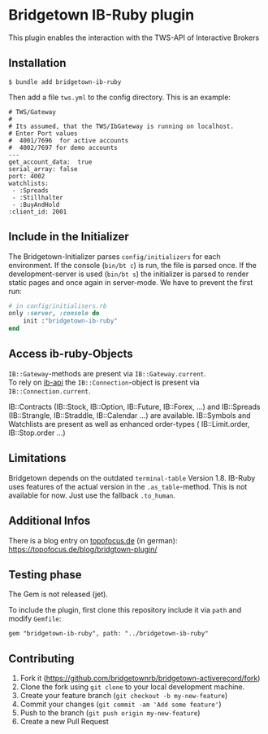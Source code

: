 # Bridgetown IB-Ruby  plugin

This plugin enables the interaction with the TWS-API of Interactive Brokers

## Installation

```
$ bundle add bridgetown-ib-ruby
```

Then add a file `tws.yml` to the config directory. This is an example:

```
# TWS/Gateway
#
# Its assumed, that the TWS/IbGateway is running on localhost.
# Enter Port values 
#  4001/7696  for active accounts
#  4002/7697 for demo accounts
---
get_account_data:  true
serial_array: false
port: 4002
watchlists: 
 - :Spreads
 - :Stillhalter
 - :BuyAndHold 
:client_id: 2001

```

## Include in the Initializer

The Bridgetown-Initializer parses `config/initializers` for each environment. If the console (`bin/bt c`) is run,
the file is parsed once. If the development-server is used (`bin/bt s`) the initializer is parsed to render static pages
and once again in server-mode. We have to prevent the first run:

```ruby 
# in config/initialisers.rb
only :server, :console do
    init :"bridgetown-ib-ruby"
end
```

## Access ib-ruby-Objects

`IB::Gateway`-methods are present via `IB::Gateway.current`.  
To rely on [ib-api](https://github.com/ib-ruby/ib-api) the `IB::Connection`-object is present via `IB::Connection.current`. 

IB::Contracts (IB::Stock,  IB::Option, IB::Future, IB::Forex, ...) and IB::Spreads (IB::Strangle, IB::Straddle, IB::Calendar ...)
are available.
IB::Symbols and  Watchlists are present as well as enhanced order-types ( IB::Limit.order, IB::Stop.order ...)

## Limitations

Bridgetown depends on the outdated `terminal-table` Version 1.8. IB-Ruby uses features of 
the actual version in the `.as_table`-method. This is not available for now. Just use the 
fallback `.to_human`.

## Additional Infos
There is a blog entry on [topofocus.de](https://topofocus.de) (in german):  https://topofocus.de/blog/bridgtown-plugin/

## Testing phase

The Gem is not released (jet).

To include the plugin, first clone this repository include it via `path` and    
modify `Gemfile`:
```
gem "bridgetown-ib-ruby", path: "../bridgetown-ib-ruby"
```

## Contributing

1. Fork it (https://github.com/bridgetownrb/bridgetown-activerecord/fork)
2. Clone the fork using `git clone` to your local development machine.
3. Create your feature branch (`git checkout -b my-new-feature`)
4. Commit your changes (`git commit -am 'Add some feature'`)
5. Push to the branch (`git push origin my-new-feature`)
6. Create a new Pull Request
